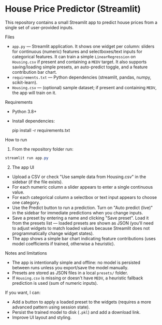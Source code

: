 # House Price Predictor (Streamlit)

This repository contains a small Streamlit app to predict house prices from a single set of user-provided inputs.

Files
- `app.py` — Streamlit application. It shows one widget per column: sliders for continuous (numeric) features and selectboxes/text inputs for categorical features. It can train a simple `LinearRegression` on `Housing.csv` if present and containing a `MEDV` target. It also supports saving/loading simple presets, an auto-predict toggle, and a feature contribution bar chart.
- `requirements.txt` — Python dependencies (streamlit, pandas, numpy, scikit-learn).
- `Housing.csv` — (optional) sample dataset; if present and containing `MEDV`, the app will train on it.

Requirements
- Python 3.8+
- Install dependencies:

  pip install -r requirements.txt

How to run

1. From the repository folder run:

```powershell
streamlit run app.py
```

2. The app UI
- Upload a CSV or check "Use sample data from Housing.csv" in the sidebar (if the file exists).
- For each numeric column a slider appears to enter a single continuous value.
- For each categorical column a selectbox or text input appears to choose one category.
- Use the Predict button to run a prediction. Turn on "Auto predict (live)" in the sidebar for immediate predictions when you change inputs.
- Save a preset by entering a name and clicking "Save preset". Load it from the presets list — loaded presets are shown as JSON (you'll need to adjust widgets to match loaded values because Streamlit does not programmatically change widget states).
- The app shows a simple bar chart indicating feature contributions (uses model coefficients if trained, otherwise a heuristic).

Notes and limitations
- The app is intentionally simple and offline: no model is persisted between runs unless you export/save the model manually.
- Presets are stored as JSON files in a local `presets/` folder.
- If `Housing.csv` is missing or doesn't have `MEDV`, a heuristic fallback prediction is used (sum of numeric inputs).

If you want, I can:
- Add a button to apply a loaded preset to the widgets (requires a more advanced pattern using session state).
- Persist the trained model to disk (`.pkl`) and add a download link.
- Improve UI layout and styling.

